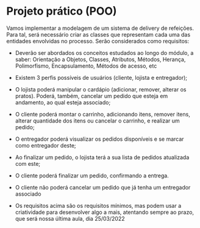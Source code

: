 # Projeto prático (POO)

Vamos implementar a modelagem de um sistema de delivery de refeições. Para tal, será necessário criar as classes que representam cada uma das entidades envolvidas no processo.
Serão considerados como requisitos:

- Deverão ser abordados os conceitos estudados ao longo do módulo, a saber: Orientação a Objetos, Classes, Atributos, Métodos, Herança, Polimorfismo, Encapsulamento, Métodos de acesso, etc

- Existem 3 perfis possíveis de usuários (cliente, lojista e entregador);

- O lojista poderá manipular o cardápio (adicionar, remover, alterar os pratos). Poderá, também, cancelar um pedido que esteja em andamento, ao qual esteja associado;

- O cliente poderá montar o carrinho, adicionando itens, remover itens, alterar quantidade dos itens ou cancelar o carrinho, e realizar um pedido;

- O entregador poderá visualizar os pedidos disponíveis e se marcar como entregador deste;

- Ao finalizar um pedido, o lojista terá a sua lista de pedidos atualizada com este;

- O cliente poderá finalizar um pedido, confirmando a entrega.

- O cliente não poderá cancelar um pedido que já tenha um entregador associado

- Os requisitos acima são os requisitos mínimos, mas podem usar a criatividade para desenvolver algo a mais, atentando sempre ao prazo, que será nossa última aula, dia 25/03/2022
